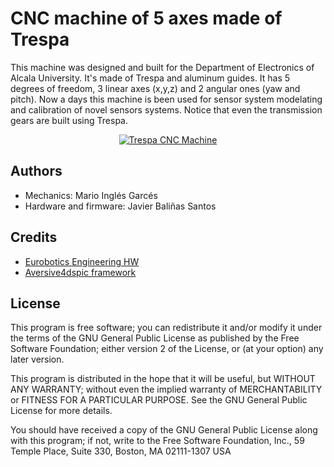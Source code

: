 # CNC machine of 5 axes made of Trespa

This machine was designed and built for the Department of Electronics of Alcala University. It's made of Trespa and aluminum guides. It has 5 degrees of freedom, 3 linear axes (x,y,z) and 2 angular ones (yaw and pitch). Now a days this machine is been used for sensor system modelating and calibration of novel sensors systems. Notice that even the transmission gears are built using Trespa.

<p align="center">
<a href="http://www.youtube.com/watch?feature=player_embedded&v=2beidHu1izE
" target="_blank"><img src="http://img.youtube.com/vi/2beidHu1izE/0.jpg"
alt="Trespa CNC Machine" width="240*2" height="180*2" /></a>
</p>

## Authors
* Mechanics: Mario Inglés Garcés
* Hardware and firmware: Javier Baliñas Santos

## Credits
* [Eurobotics Engineering HW](https://github.com/eurobotics/eurobotics_hardware)
* [Aversive4dspic framework](https://github.com/eurobotics/aversive4dspic)


## License

This program is free software; you can redistribute it and/or modify it under the terms of the GNU General Public License as published by the Free Software Foundation; either version 2 of the License, or (at your option) any later version.

This program is distributed in the hope that it will be useful, but WITHOUT ANY WARRANTY; without even the implied warranty of MERCHANTABILITY or FITNESS FOR A PARTICULAR PURPOSE.  See the GNU General Public License for more details.

You should have received a copy of the GNU General Public License along with this program; if not, write to the Free Software Foundation, Inc., 59 Temple Place, Suite 330, Boston, MA  02111-1307  USA
